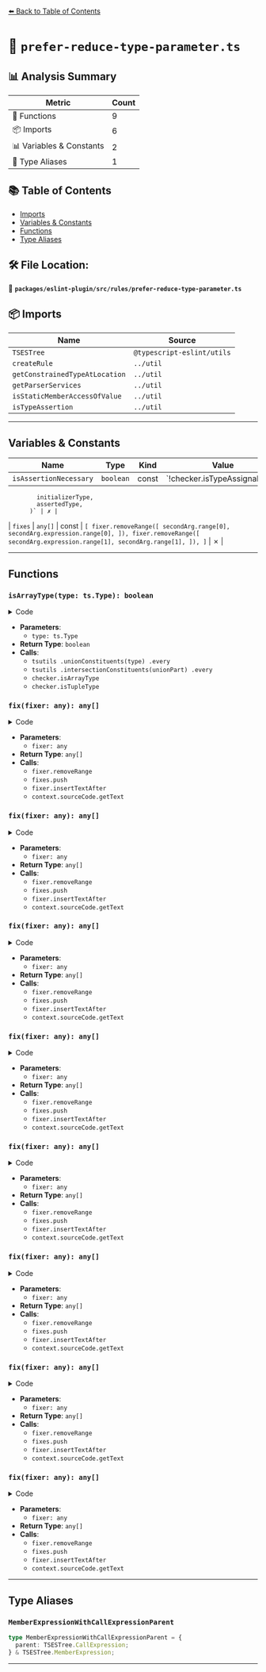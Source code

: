 [⬅️ Back to Table of Contents](../../../../index.md)

# 📄 `prefer-reduce-type-parameter.ts`

## 📊 Analysis Summary

| Metric | Count |
|--------|-------|
| 🔧 Functions | 9 |
| 📦 Imports | 6 |
| 📊 Variables & Constants | 2 |
| 📑 Type Aliases | 1 |

## 📚 Table of Contents

- [Imports](#imports)
- [Variables & Constants](#variables-constants)
- [Functions](#functions)
- [Type Aliases](#type-aliases)

## 🛠️ File Location:
📂 **`packages/eslint-plugin/src/rules/prefer-reduce-type-parameter.ts`**

## 📦 Imports

| Name | Source |
|------|--------|
| `TSESTree` | `@typescript-eslint/utils` |
| `createRule` | `../util` |
| `getConstrainedTypeAtLocation` | `../util` |
| `getParserServices` | `../util` |
| `isStaticMemberAccessOfValue` | `../util` |
| `isTypeAssertion` | `../util` |


---

## Variables & Constants

| Name | Type | Kind | Value | Exported |
|------|------|------|-------|----------|
| `isAssertionNecessary` | `boolean` | const | `!checker.isTypeAssignableTo(
            initializerType,
            assertedType,
          )` | ✗ |
| `fixes` | `any[]` | const | `[
                fixer.removeRange([
                  secondArg.range[0],
                  secondArg.expression.range[0],
                ]),
                fixer.removeRange([
                  secondArg.expression.range[1],
                  secondArg.range[1],
                ]),
              ]` | ✗ |


---

## Functions

### `isArrayType(type: ts.Type): boolean`

<details><summary>Code</summary>

```ts
function isArrayType(type: ts.Type): boolean {
      return tsutils
        .unionConstituents(type)
        .every(unionPart =>
          tsutils
            .intersectionConstituents(unionPart)
            .every(t => checker.isArrayType(t) || checker.isTupleType(t)),
        );
    }
```
</details>

- **Parameters**:
  - `type: ts.Type`
- **Return Type**: `boolean`
- **Calls**:
  - `tsutils
        .unionConstituents(type)
        .every`
  - `tsutils
            .intersectionConstituents(unionPart)
            .every`
  - `checker.isArrayType`
  - `checker.isTupleType`
### `fix(fixer: any): any[]`

<details><summary>Code</summary>

```ts
fixer => {
              const fixes = [
                fixer.removeRange([
                  secondArg.range[0],
                  secondArg.expression.range[0],
                ]),
                fixer.removeRange([
                  secondArg.expression.range[1],
                  secondArg.range[1],
                ]),
              ];

              if (!callee.parent.typeArguments) {
                fixes.push(
                  fixer.insertTextAfter(
                    callee,
                    `<${context.sourceCode.getText(secondArg.typeAnnotation)}>`,
                  ),
                );
              }

              return fixes;
            }
```
</details>

- **Parameters**:
  - `fixer: any`
- **Return Type**: `any[]`
- **Calls**:
  - `fixer.removeRange`
  - `fixes.push`
  - `fixer.insertTextAfter`
  - `context.sourceCode.getText`
### `fix(fixer: any): any[]`

<details><summary>Code</summary>

```ts
fixer => {
              const fixes = [
                fixer.removeRange([
                  secondArg.range[0],
                  secondArg.expression.range[0],
                ]),
                fixer.removeRange([
                  secondArg.expression.range[1],
                  secondArg.range[1],
                ]),
              ];

              if (!callee.parent.typeArguments) {
                fixes.push(
                  fixer.insertTextAfter(
                    callee,
                    `<${context.sourceCode.getText(secondArg.typeAnnotation)}>`,
                  ),
                );
              }

              return fixes;
            }
```
</details>

- **Parameters**:
  - `fixer: any`
- **Return Type**: `any[]`
- **Calls**:
  - `fixer.removeRange`
  - `fixes.push`
  - `fixer.insertTextAfter`
  - `context.sourceCode.getText`
### `fix(fixer: any): any[]`

<details><summary>Code</summary>

```ts
fixer => {
              const fixes = [
                fixer.removeRange([
                  secondArg.range[0],
                  secondArg.expression.range[0],
                ]),
                fixer.removeRange([
                  secondArg.expression.range[1],
                  secondArg.range[1],
                ]),
              ];

              if (!callee.parent.typeArguments) {
                fixes.push(
                  fixer.insertTextAfter(
                    callee,
                    `<${context.sourceCode.getText(secondArg.typeAnnotation)}>`,
                  ),
                );
              }

              return fixes;
            }
```
</details>

- **Parameters**:
  - `fixer: any`
- **Return Type**: `any[]`
- **Calls**:
  - `fixer.removeRange`
  - `fixes.push`
  - `fixer.insertTextAfter`
  - `context.sourceCode.getText`
### `fix(fixer: any): any[]`

<details><summary>Code</summary>

```ts
fixer => {
              const fixes = [
                fixer.removeRange([
                  secondArg.range[0],
                  secondArg.expression.range[0],
                ]),
                fixer.removeRange([
                  secondArg.expression.range[1],
                  secondArg.range[1],
                ]),
              ];

              if (!callee.parent.typeArguments) {
                fixes.push(
                  fixer.insertTextAfter(
                    callee,
                    `<${context.sourceCode.getText(secondArg.typeAnnotation)}>`,
                  ),
                );
              }

              return fixes;
            }
```
</details>

- **Parameters**:
  - `fixer: any`
- **Return Type**: `any[]`
- **Calls**:
  - `fixer.removeRange`
  - `fixes.push`
  - `fixer.insertTextAfter`
  - `context.sourceCode.getText`
### `fix(fixer: any): any[]`

<details><summary>Code</summary>

```ts
fixer => {
              const fixes = [
                fixer.removeRange([
                  secondArg.range[0],
                  secondArg.expression.range[0],
                ]),
                fixer.removeRange([
                  secondArg.expression.range[1],
                  secondArg.range[1],
                ]),
              ];

              if (!callee.parent.typeArguments) {
                fixes.push(
                  fixer.insertTextAfter(
                    callee,
                    `<${context.sourceCode.getText(secondArg.typeAnnotation)}>`,
                  ),
                );
              }

              return fixes;
            }
```
</details>

- **Parameters**:
  - `fixer: any`
- **Return Type**: `any[]`
- **Calls**:
  - `fixer.removeRange`
  - `fixes.push`
  - `fixer.insertTextAfter`
  - `context.sourceCode.getText`
### `fix(fixer: any): any[]`

<details><summary>Code</summary>

```ts
fixer => {
              const fixes = [
                fixer.removeRange([
                  secondArg.range[0],
                  secondArg.expression.range[0],
                ]),
                fixer.removeRange([
                  secondArg.expression.range[1],
                  secondArg.range[1],
                ]),
              ];

              if (!callee.parent.typeArguments) {
                fixes.push(
                  fixer.insertTextAfter(
                    callee,
                    `<${context.sourceCode.getText(secondArg.typeAnnotation)}>`,
                  ),
                );
              }

              return fixes;
            }
```
</details>

- **Parameters**:
  - `fixer: any`
- **Return Type**: `any[]`
- **Calls**:
  - `fixer.removeRange`
  - `fixes.push`
  - `fixer.insertTextAfter`
  - `context.sourceCode.getText`
### `fix(fixer: any): any[]`

<details><summary>Code</summary>

```ts
fixer => {
              const fixes = [
                fixer.removeRange([
                  secondArg.range[0],
                  secondArg.expression.range[0],
                ]),
                fixer.removeRange([
                  secondArg.expression.range[1],
                  secondArg.range[1],
                ]),
              ];

              if (!callee.parent.typeArguments) {
                fixes.push(
                  fixer.insertTextAfter(
                    callee,
                    `<${context.sourceCode.getText(secondArg.typeAnnotation)}>`,
                  ),
                );
              }

              return fixes;
            }
```
</details>

- **Parameters**:
  - `fixer: any`
- **Return Type**: `any[]`
- **Calls**:
  - `fixer.removeRange`
  - `fixes.push`
  - `fixer.insertTextAfter`
  - `context.sourceCode.getText`
### `fix(fixer: any): any[]`

<details><summary>Code</summary>

```ts
fixer => {
              const fixes = [
                fixer.removeRange([
                  secondArg.range[0],
                  secondArg.expression.range[0],
                ]),
                fixer.removeRange([
                  secondArg.expression.range[1],
                  secondArg.range[1],
                ]),
              ];

              if (!callee.parent.typeArguments) {
                fixes.push(
                  fixer.insertTextAfter(
                    callee,
                    `<${context.sourceCode.getText(secondArg.typeAnnotation)}>`,
                  ),
                );
              }

              return fixes;
            }
```
</details>

- **Parameters**:
  - `fixer: any`
- **Return Type**: `any[]`
- **Calls**:
  - `fixer.removeRange`
  - `fixes.push`
  - `fixer.insertTextAfter`
  - `context.sourceCode.getText`

---

## Type Aliases

### `MemberExpressionWithCallExpressionParent`

```ts
type MemberExpressionWithCallExpressionParent = {
  parent: TSESTree.CallExpression;
} & TSESTree.MemberExpression;
```


---